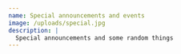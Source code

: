 ```yaml
---
name: Special announcements and events
image: /uploads/special.jpg
description: |
  Special announcements and some random things
---
```

